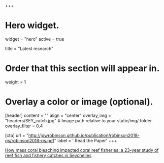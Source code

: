 +++
# Hero widget.
widget = "hero"
active = true

title = "Latest research"

# Order that this section will appear in.
weight = 1

# Overlay a color or image (optional).

  

[header]
  content = ""
  align = "center"
  overlay_img = "headers/SEY_catch.jpg"  # Image path relative to your static/img/ folder.
  overlay_filter = 0.4

[cta]
  url = "http://jpwrobinson.github.io/publication/robinson2018-qs/robinson2018-qs.pdf"
  label = '<i class="fas fa-download"></i> Read the Paper'
+++

[How mass coral bleaching impacted coral reef fisheries: a 23-year study of reef fish and fishery catches in Seychelles](http://jpwrobinson.github.io/publication/robinson2018-qs/)

















